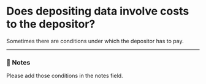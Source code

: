 # Does depositing data involve costs to the depositor?

Sometimes there are conditions under which the depositor has to pay.

---

### 📝 Notes 
Please add those conditions in the notes field.
